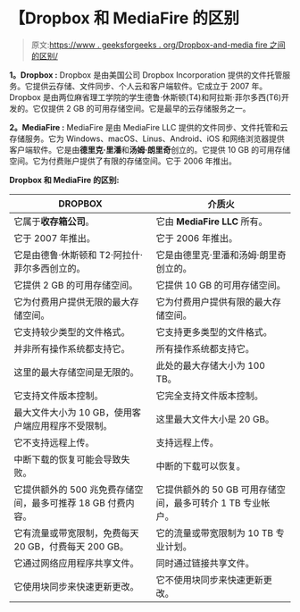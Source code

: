 # 【Dropbox 和 MediaFire 的区别

> 原文:[https://www . geeksforgeeks . org/Dropbox-and-media fire 之间的区别/](https://www.geeksforgeeks.org/difference-between-dropbox-and-mediafire/)

**1。Dropbox :**
Dropbox 是由美国公司 Dropbox Incorporation 提供的文件托管服务。它提供云存储、文件同步、个人云和客户端软件。它成立于 2007 年。Dropbox 是由两位麻省理工学院的学生德鲁·休斯顿(T4)和阿拉斯·菲尔多西(T6)开发的。它仅提供 2 GB 的可用存储空间。它是最早的云存储服务之一。

**2。MediaFire :**
MediaFire 是由 MediaFire LLC 提供的文件同步、文件托管和云存储服务。它为 Windows、macOS、Linus、Android、iOS 和网络浏览器提供客户端软件。它是由**德里克·里潘**和**汤姆·朗里奇**创立的。它提供 10 GB 的可用存储空间。它为付费账户提供了有限的存储空间。它于 2006 年推出。

**Dropbox 和 MediaFire 的区别:**

<center>

| DROPBOX | 介质火 |
| --- | --- |
| 它属于**收存箱公司**。 | 它由 **MediaFire LLC** 所有。 |
| 它于 2007 年推出。 | 它于 2006 年推出。 |
| 它是由德鲁·休斯顿和 T2·阿拉什·菲尔多西创立的。 | 它是由德里克·里潘和汤姆·朗里奇创立的。 |
| 它提供 2 GB 的可用存储空间。 | 它提供 10 GB 的可用存储空间。 |
| 它为付费用户提供无限的最大存储空间。 | 它为付费用户提供有限的最大存储空间。 |
| 它支持较少类型的文件格式。 | 它支持更多类型的文件格式。 |
| 并非所有操作系统都支持它。 | 所有操作系统都支持它。 |
| 这里的最大存储空间是无限的。 | 此处的最大存储大小为 100 TB。 |
| 它支持文件版本控制。 | 它完全支持文件版本控制。 |
| 最大文件大小为 10 GB，使用客户端应用程序不受限制。 | 这里最大文件大小是 20 GB。 |
| 它不支持远程上传。 | 支持远程上传。 |
| 中断下载的恢复可能会导致失败。 | 中断的下载可以恢复。 |
| 它提供额外的 500 兆免费存储空间，最多可推荐 18 GB 付费内容。 | 它提供额外的 50 GB 可用存储空间，最多可转介 1 TB 专业帐户。 |
| 它有流量或带宽限制，免费每天 20 GB，付费每天 200 GB。 | 它的流量或带宽限制为 10 TB 专业计划。 |
| 它通过网络应用程序共享文件。 | 同时通过链接共享文件。 |
| 它使用块同步来快速更新更改。 | 它不使用块同步来快速更新更改。 |

</center>